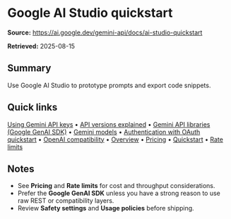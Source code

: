 # Google AI Studio quickstart

**Source:** https://ai.google.dev/gemini-api/docs/ai-studio-quickstart

**Retrieved:** 2025-08-15

## Summary
Use Google AI Studio to prototype prompts and export code snippets.

## Quick links
[Using Gemini API keys](api-key.md) • [API versions explained](api-versions.md) • [Gemini API libraries (Google GenAI SDK)](libraries.md) • [Gemini models](models.md) • [Authentication with OAuth quickstart](oauth.md) • [OpenAI compatibility](openai.md) • [Overview](overview.md) • [Pricing](pricing.md) • [Quickstart](quickstart.md) • [Rate limits](rate-limits.md)

## Notes
- See **Pricing** and **Rate limits** for cost and throughput considerations.
- Prefer the **Google GenAI SDK** unless you have a strong reason to use raw REST or compatibility layers.
- Review **Safety settings** and **Usage policies** before shipping.
